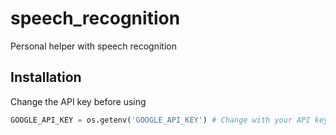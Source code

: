 # speech_recognition
Personal helper with speech recognition

## Installation
Change the API key before using
```python
GOOGLE_API_KEY = os.getenv('GOOGLE_API_KEY') # Change with your API key
```
